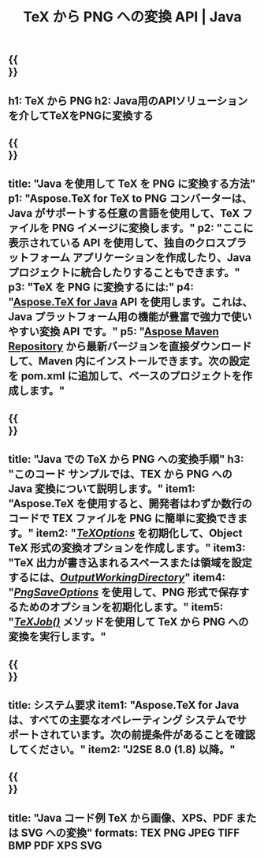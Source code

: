 ﻿---
translation: true
template: /_templates/_conversion-child-java.md
title: TeX から PNG への変換 API | Java
description: TeX から PNG への変換機能。このオンプレミス Java ライブラリをプロジェクトに統合するか、クロスプラットフォーム アプリケーションを使用して TeX を PNG に変換します。
keywords: texからpng apiへのJava、tex2pngの統合
url: /java/conversion/tex-to-png/
family: tex
platformtag: java
feature: conversion
informat: TEX
outformat: PNG
otherformats: BMP TIFF JPEG PDF XPS SVG
---

{{<section banner>}}
---
h1: TeX から PNG
h2: Java用のAPIソリューションを介してTeXをPNGに変換する
---

{{<section overview>}}
---
title: "Java を使用して TeX を PNG に変換する方法"
p1: "Aspose.TeX for TeX to PNG コンバーターは、Java がサポートする任意の言語を使用して、TeX ファイルを PNG イメージに変換します。"
p2: "ここに表示されている API を使用して、独自のクロスプラットフォーム アプリケーションを作成したり、Java プロジェクトに統合したりすることもできます。"
p3: "TeX を PNG に変換するには:"
p4: "[Aspose.TeX for Java](https://products.aspose.com/tex/java) API を使用します。これは、Java プラットフォーム用の機能が豊富で強力で使いやすい変換 API です。"
p5: "[Aspose Maven Repository](https://repository.aspose.com/tex/) から最新バージョンを直接ダウンロードして、Maven 内にインストールできます。次の設定を pom.xml に追加して、ベースのプロジェクトを作成します。"
---

{{<section feature1>}}
---
title: "Java での TeX から PNG への変換手順"
h3: "このコード サンプルでは、​​TEX から PNG への Java 変換について説明します。"
item1: "Aspose.TeX を使用すると、開発者はわずか数行のコードで TEX ファイルを PNG に簡単に変換できます。"
item2: "[*TeXOptions*](https://reference.aspose.com/tex/java/com.aspose.tex/TeXOptions) を初期化して、Object TeX 形式の変換オプションを作成します。"
item3: "TeX 出力が書き込まれるスペースまたは領域を設定するには、[*OutputWorkingDirectory*](https://reference.aspose.com/tex/java/com.aspose.tex/TeXOptions#getOutputWorkingDirectory--)"
item4: "[*PngSaveOptions*](https://reference.aspose.com/tex/java/com.aspose.tex.rendering/PngSaveOptions) を使用して、PNG 形式で保存するためのオプションを初期化します。"
item5: "[*TeXJob()*](https://reference.aspose.com/tex/java/com.aspose.tex/TeXJob) メソッドを使用して TeX から PNG への変換を実行します。"
---

{{<section feature2>}}
---
title: システム要求
item1: "Aspose.TeX for Java は、すべての主要なオペレーティング システムでサポートされています。次の前提条件があることを確認してください。"
item2: "J2SE 8.0 (1.8) 以降。"
---

{{<section widget>}}
---
title: "Java コード例 TeX から画像、XPS、PDF または SVG への変換"
formats: TEX PNG JPEG TIFF BMP PDF XPS SVG
---